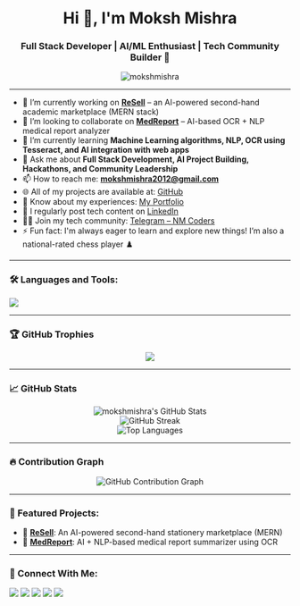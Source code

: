 <h1 align="center">Hi 👋, I'm Moksh Mishra</h1>
<h3 align="center">Full Stack Developer | AI/ML Enthusiast | Tech Community Builder 🚀</h3>

<p align="center">
  <img src="https://komarev.com/ghpvc/?username=mokshmishra&label=Profile%20views&color=0e75b6&style=flat" alt="mokshmishra" />
</p>

---

- 🔭 I’m currently working on **[ReSell](https://github.com/mokshmishra/ReSell)** – an AI-powered second-hand academic marketplace (MERN stack)  
- 🤝 I’m looking to collaborate on **[MedReport](https://github.com/mokshmishra/MedReport)** – AI-based OCR + NLP medical report analyzer  
- 🌱 I’m currently learning **Machine Learning algorithms, NLP, OCR using Tesseract, and AI integration with web apps**  
- 💬 Ask me about **Full Stack Development, AI Project Building, Hackathons, and Community Leadership**  
- 📫 How to reach me: **mokshmishra2012@gmail.com**  
- 🌐 All of my projects are available at: [GitHub](https://github.com/mokshmishra)  
- 📝 Know about my experiences: [My Portfolio](https://mokshmishraportfolio.netlify.app/)  
- 📰 I regularly post tech content on [LinkedIn](https://www.linkedin.com/in/moksh-mishra-956868289?utm_source=share&utm_campaign=share_via&utm_content=profile&utm_medium=android_app)  
- 👨‍💻 Join my tech community: [Telegram – NM Coders](https://t.me/NMCoders)  
- ⚡ Fun fact: I'm always eager to learn and explore new things! I’m also a national-rated chess player ♟️  

---

### 🛠️ Languages and Tools:

<p align="left">
  <img src="https://skillicons.dev/icons?i=js,html,css,react,nodejs,express,mongodb,firebase,python,cpp,git,github,aws,docker,vscode,figma" />
</p>

---

### 🏆 GitHub Trophies

<p align="center">
  <img src="https://github-profile-trophy.vercel.app/?username=mokshmishra&theme=radical&no-bg=true&margin-w=15" />
</p>

---

### 📈 GitHub Stats

<p align="center">
  <img src="https://github-readme-stats.vercel.app/api?username=mokshmishra&show_icons=true&theme=radical" alt="mokshmishra's GitHub Stats" />
  <br/>
  <img src="https://github-readme-streak-stats.herokuapp.com/?user=mokshmishra&theme=radical" alt="GitHub Streak" />
  <br/>
  <img src="https://github-readme-stats.vercel.app/api/top-langs/?username=mokshmishra&layout=compact&theme=radical" alt="Top Languages" />
</p>

---

### 🔥 Contribution Graph

<p align="center">
  <img src="https://github-activity-graph.vercel.app/graph?username=mokshmishra&theme=react-dark" alt="GitHub Contribution Graph" />
</p>

---

### 🚀 Featured Projects:

- 🔁 [**ReSell**](https://github.com/mokshmishra/ReSell): An AI-powered second-hand stationery marketplace (MERN)
- 🧠 [**MedReport**](https://github.com/mokshmishra/MedReport): AI + NLP-based medical report summarizer using OCR

---

### 🔗 Connect With Me:

<p align="left">
  <a href="https://www.linkedin.com/in/moksh-mishra-956868289" target="_blank"><img src="https://img.shields.io/badge/LinkedIn-blue?logo=linkedin&style=for-the-badge" /></a>
    <a href="https://www.instagram.com/itz_moksh.m?igsh=cnNtcjdwdmxleGVk&utm_source=ig_contact_invite" target="_blank"><img src="https://img.shields.io/badge/Instagram-E4405F?logo=instagram&style=for-the-badge" /></a>
  <a href="mailto:mokshmishra1418@gmail.com" target="_blank"><img src="https://img.shields.io/badge/Email-D14836?logo=gmail&style=for-the-badge" /></a>
  <a href="https://t.me/NMCoders" target="_blank"><img src="https://img.shields.io/badge/Telegram-2CA5E0?logo=telegram&style=for-the-badge" /></a>
  <a href="https://mokshmishraportfolio.netlify.app/" target="_blank"><img src="https://img.shields.io/badge/Portfolio-000000?logo=web&style=for-the-badge" /></a>
</p>
